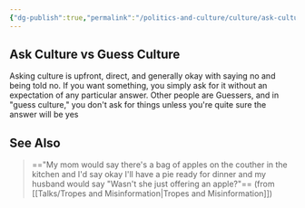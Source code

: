 ```yaml
---
{"dg-publish":true,"permalink":"/politics-and-culture/culture/ask-culture-vs-guess-culture/","tags":["politics","culture"],"noteIcon":1}
---
```



## Ask Culture vs Guess Culture

Asking culture is upfront, direct, and generally okay with saying no and being told no. If you want something, you simply ask for it without an expectation of any particular answer. Other people are Guessers, and in "guess culture," you don't ask for things unless you're quite sure the answer will be yes

## See Also

> =="My mom would say there's a bag of apples on the couther in the kitchen and I'd say okay I'll have a pie ready for dinner and my husband would say "Wasn't she just offering an apple?"==
>(from [[Talks/Tropes and Misinformation\|Tropes and Misinformation]])